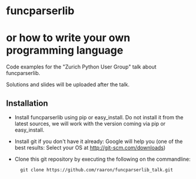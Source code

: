 funcparserlib
=============
or how to write your own programming language
=============================================

Code examples for the "Zurich Python User Group" talk about funcparserlib.

Solutions and slides will be uploaded after the talk.

Installation
------------
- Install funcparserlib using pip or easy_install.
  Do not install it from the latest sources, we will work with the version coming via pip or easy_install.
- Install git if you don't have it already:
  Google will help you (one of the best results: Select your OS at http://git-scm.com/downloads)
- Clone this git repository by executing the following on the commandline:

        git clone https://github.com/raaron/funcparserlib_talk.git

